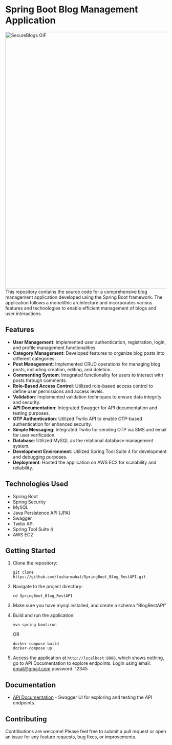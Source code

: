 # Spring Boot Blog Management Application
<img src="Secure-blogs.gif" alt="SecureBlogs GIF" width="600" height="800">
This repository contains the source code for a comprehensive blog management application developed using the Spring Boot framework. The application follows a monolithic architecture and incorporates various features and technologies to enable efficient management of blogs and user interactions.

## Features

- **User Management**: Implemented user authentication, registration, login, and profile management functionalities.
- **Category Management**: Developed features to organize blog posts into different categories.
- **Post Management**: Implemented CRUD operations for managing blog posts, including creation, editing, and deletion.
- **Commenting System**: Integrated functionality for users to interact with posts through comments.
- **Role-Based Access Control**: Utilized role-based access control to define user permissions and access levels.
- **Validation**: Implemented validation techniques to ensure data integrity and security.
- **API Documentation**: Integrated Swagger for API documentation and testing purposes.
- **OTP Authentication**: Utilized Twilio API to enable OTP-based authentication for enhanced security.
- **Simple Messaging**: Integrated Twilio for sending OTP via SMS and email for user verification.
- **Database**: Utilized MySQL as the relational database management system.
- **Development Environment**: Utilized Spring Tool Suite 4 for development and debugging purposes.
- **Deployment**: Hosted the application on AWS EC2 for scalability and reliability.

## Technologies Used

- Spring Boot
- Spring Security
- MySQL
- Java Persistence API (JPA)
- Swagger
- Twilio API
- Spring Tool Suite 4
- AWS EC2

## Getting Started

1. Clone the repository:

   ```
   git clone https://github.com/tusharmahat/SpringBoot_Blog_RestAPI.git
   ```

2. Navigate to the project directory:

   ```
   cd SpringBoot_Blog_RestAPI
   ```
3. Make sure you have mysql installed, and create a schema "BlogRestAPI"

4. Build and run the application:

   ```
   mvn spring-boot:run
   ```

   OR

    ```
   docker-compose build
   docker-compose up
   ```

6. Access the application at `http://localhost:8080`, which shows nothing, go to API Documentation to explore endpoints.
Login using email: email@gmail.com password: 12345

## Documentation

- [API Documentation](http://localhost:8080/swagger-ui/index.html#/) - Swagger UI for exploring and testing the API endpoints.

## Contributing

Contributions are welcome! Please feel free to submit a pull request or open an issue for any feature requests, bug fixes, or improvements.

